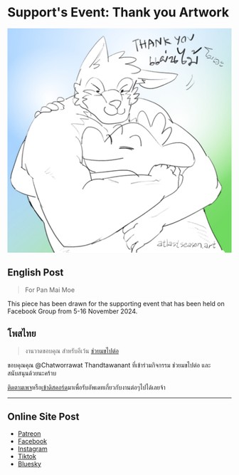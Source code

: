 # Support's Event: Thank you Artwork

![Drawing Art, 2024, Krita, Support's Event: Thank you Artwork, Green Dragon and Panmai, The moe seawolf, hugging each other, Thank you Panmai!, งานอาทวาดรูป ขอบคุณแผนไม้โมเอะ ปี 2567 โปรแกรม Krita มังกรเขียวกำลังกอดแผ่นไม้ หมาป่าโมเอะ](thankyou-panmai-moe-text.jpeg)

## English Post

> For Pan Mai Moe

This piece has been drawn for the supporting event that has been held on Facebook Group from 5-16 November 2024.

## โพสไทย

> งานวาดขอบคุณ สำหรับอีเว้น [ช่วยมขไปต่อ](https://www.facebook.com/events/570898902113564/?acontext=%7B%22event_action_history%22%3A[%7B%22surface%22%3A%22group%22%7D]%7D)

ขอบคุณคุณ @Chatworrawat Thandtawanant ที่เข้าร่วมกิจกรรม ช่วยมขไปต่อ และสนับสนุนด้วยนะคร้าบ

[ติดตามเพจ](https://www.facebook.com/atlastseason.art/)หรือ[เข้าดิสคอร์ด](discord.gg/adZMQ4uDKu )มาเพื่อรับอัพเดทเกี่ยวกับงานต่อๆไปได้เลยจ้า

---

## Online Site Post

- [Patreon](https://www.patreon.com/posts/supports-event-117194101?utm_medium=clipboard_copy&utm_source=copyLink&utm_campaign=postshare_creator&utm_content=join_link)
- [Facebook](https://www.facebook.com/photo.php?fbid=122131192646452244&set=pb.61563567321087.-2207520000&type=3)
- [Instagram](https://www.instagram.com/p/DDYZCyrz53e/)
- [Tiktok](https://www.tiktok.com/@atlastseason.art/photo/7446606553492278536)
- [Bluesky](https://bsky.app/profile/atlastseason.art/post/3lcw74u3erk2k)